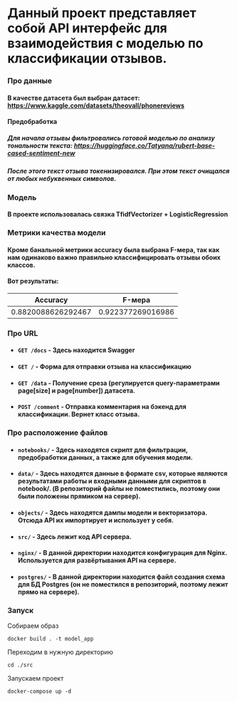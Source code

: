 # Данный проект представляет собой API интерфейс для взаимодействия с моделью по классификации отзывов.

### Про данные
#### В качестве датасета был выбран датасет: https://www.kaggle.com/datasets/theovall/phonereviews

#### Предобработка

##### Для начала отзывы фильтровались готовой моделью по анализу тональности текста: https://huggingface.co/Tatyana/rubert-base-cased-sentiment-new

##### После этого текст отзыва токенизировался. При этом текст очищался от любых небуквенных символов.

### Модель
#### В проекте использовалась связка TfidfVectorizer + LogisticRegression

### Метрики качества модели
#### Кроме банальной метрики accuracy была выбрана F-мера, так как нам одинаково важно правильно классифицировать отзывы обоих классов.

#### Вот результаты:
| Accuracy | F-мера |
| --- | --- |
| 0.8820088626292467 | 0.922377269016986 |



### Про URL
 - #### ```GET /docs``` - Здесь находится Swagger
 - #### ```GET /``` - Форма для отправки отзыва на классификацию
 - #### ```GET /data``` - Получение среза (регулируется query-параметрами page[size] и page[number]) датасета.
 - #### ```POST /comment``` - Отправка комментария на бэкенд для классификации. Вернет класс отзыва.


###  Про расположение файлов

 - #### ```notebooks/``` - Здесь находятся скрипт для фильтрации, предобработки данных, а также для обучения модели.
 - #### ```data/``` - Здесь находятся данные в формате csv, которые являются результатами работы и входными данными для скриптов в notebook/. (В репозиторий файлы не поместились, поэтому они были положены прямиком на сервер).
 - #### ```objects/``` - Здесь находятся дампы модели и векторизатора. Отсюда API их импортирует и использует у себя.
 - #### ```src/``` - Здесь лежит код API сервера.
 - #### ```nginx/``` - В данной директории находится конфигурация для Nginx. Используется для развёртывания API на сервере.
 - #### ```postgres/``` - В данной директории находится файл создания схема для БД Postgres (он не поместился в репозиторий, поэтому лежит прямо на сервере).

### Запуск
Собираем образ
```shell
docker build . -t model_app
```

Переходим в нужную директорию
```shell
cd ./src
```

Запускаем проект
```shell
docker-compose up -d
```
